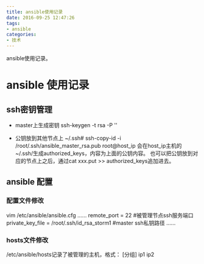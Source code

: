 ```yaml
---
title: ansible使用记录
date: 2016-09-25 12:47:26
tags:
- ansible
categories:
- 技术
---
```

ansible使用记录。
<!-- more -->
# ansible 使用记录
## ssh密钥管理
* master上生成密钥
ssh-keygen -t rsa -P ''

* 公钥放到其他节点上
~/.ssh# ssh-copy-id -i /root/.ssh/ansible_master_rsa.pub root@host_ip
会在host_ip主机的~/.ssh/生成authorized_keys，内容为上面的公钥内容。
也可以把公钥放到对应的节点上之后，通过cat xxx.put >> authorized_keys追加进去。

## ansible 配置
### 配置文件修改
vim /etc/ansible/ansible.cfg
……
remote_port = 22 #被管理节点ssh服务端口
private_key_file = /root/.ssh/id_rsa_storm1 #master ssh私钥路径
……
### hosts文件修改
/etc/ansible/hosts记录了被管理的主机，格式：
[分组]
ip1
ip2
